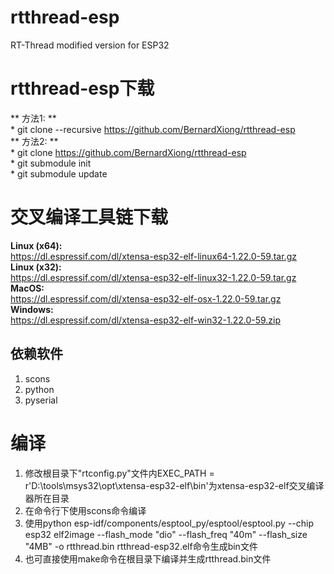 # rtthread-esp
RT-Thread modified version for ESP32

# rtthread-esp下载
** 方法1: **   
	* git clone --recursive https://github.com/BernardXiong/rtthread-esp  
** 方法2: **   
	* git clone https://github.com/BernardXiong/rtthread-esp  
	* git submodule init  
	* git submodule update  

# 交叉编译工具链下载
**Linux (x64):**  
<https://dl.espressif.com/dl/xtensa-esp32-elf-linux64-1.22.0-59.tar.gz>  
**Linux (x32):**  
<https://dl.espressif.com/dl/xtensa-esp32-elf-linux32-1.22.0-59.tar.gz>  
**MacOS:**  
<https://dl.espressif.com/dl/xtensa-esp32-elf-osx-1.22.0-59.tar.gz>  
**Windows:**  
<https://dl.espressif.com/dl/xtensa-esp32-elf-win32-1.22.0-59.zip>

## 依赖软件  
1. scons  
2. python  
3. pyserial

# 编译  
1. 修改根目录下"rtconfig.py"文件内EXEC_PATH   = r'D:\tools\msys32\opt\xtensa-esp32-elf\bin'为xtensa-esp32-elf交叉编译器所在目录   
2. 在命令行下使用scons命令编译  
3. 使用python esp-idf/components/esptool_py/esptool/esptool.py --chip esp32 elf2image --flash_mode "dio" --flash_freq "40m" --flash_size "4MB"  -o rtthread.bin rtthread-esp32.elf命令生成bin文件  
4. 也可直接使用make命令在根目录下编译并生成rtthread.bin文件